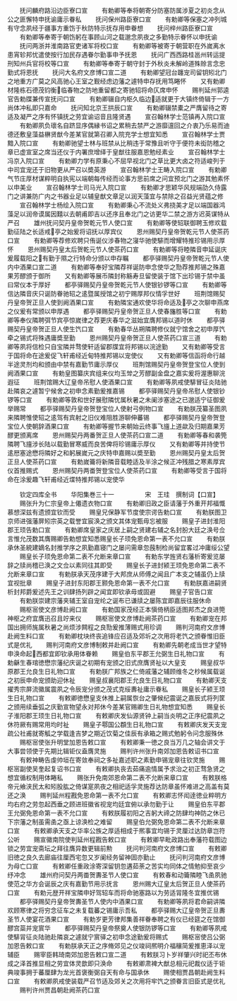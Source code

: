 <!-- { "loadSidebar": true } -->
　　抚问麟府路沿边臣寮口宣
　　有勅卿等奉将朝寄分防塞防属涉夏之初炎念从公之匪懈特申抚谕庸示眷私
　　抚问保州路臣寮口宣
　　有勅卿等保塞之冲列城有守念夙经于疆事方重饬于秋防特示抚存用申眷想
　　抚问梓州路臣寮口宣
　　有勅卿等奉寄于朝饬躬在事顾山河之载邈念夙夜之多勤特示眷怀以申抚谕
　　抚问两浙并淮南路官吏诸军将校口宣
　　有勅卿等被寄于朝营职在外嵗离水患宵轸邦忧遣使按行加民存遇眷尔勤事申予抚恩
　　抚问广西西路桂邕州转运提刑知州兵官将校等口宣
　　有勅卿等奉寄于朝守封于外秋炎未解岭道殊赊言念忠勤式将恩抚
　　抚问大名府文彦博口宣二道
　　有勅卿望冠台躔宠司留钥矧北门之地重方广莫之风高驰心王室之觐经虑边藩之遽特申存抚用笃睠怀
　　又有勅卿材隆栋石德茂钧衡临春物之防地重留都之寄驰轺将命仄席申怀
　　赐判延州郭逵官告勅牒兼传宣抚问口宣
　　有勅卿辍自内枢久临边适就更于大镇终倚辑于一方尚体冲私即只嘉命
　　抚问知北京王拱辰口宣
　　有勅卿辍禁橐之严膺留待之寄适及凝严之序有怀镇抚之劳宜谕诏音且隆贤遇
　　宣召翰林学士范镇再入院口宣
　　有勅卿夙负瓌名自跻显序偶縁书诏之累稍去禁严之游靡邅回之介衷乃乐易而迪德还敷皇藻益楙贤猷今差某官就第召卿入院充学士想宜知悉
　　宣召翰林学士贾黯入院口宣
　　有勅卿驰望士林与班禁从比稍违于常豫且听守于便符未衒防稽之章已虚宣室之席当还仪于内署庶增绎于皇猷往服嘉恩勉经素业
　　宣召翰林学士冯京入院口宣
　　有勅卿力学有原秉心不屈早视北门之草比更大卤之符适峻列于中司宜宠还于旧物更从严召以奬英游
　　宣召翰林学士王畴入院口宣
　　有勅卿气节庄厚材谋粹明自执宪以端朝每传经而论事方思前席之问宜预北门之游其勉素怀以申美业
　　宣召翰林学士司马光入院口宣
　　有勅卿才思颖华风规端劭久侍露门之讲兼防广内之书器业足以辅皇猷文章足以润天藻宜与禁除之召益光贤蕴之修
　　宣召翰林学士杨绘入院口宣
　　有勅卿秉心不流处义弗挠美才足以端国器鸿藻足以润帝谟属因囏以去朝甫即吉以还序且奉北门之访更华二禁之游方迟英谋特从严召
　　雄州抚问契丹皇帝贺乾元节人使口宣
　　有勅卿等使轺联御聘玉修欢载勤征陆之长适戒亭之始爰将诏抚以厚宾仪
　　恩州赐契丹皇帝贺乾元节人使茶药口宣
　　有勅卿等荐修欢聘只侑诞仪涉春物之寖华驰使騑而增耀特推珍锡用示厚怀
　　恩州赐契丹皇太后贺乾元节人使茶药口宣
　　有勅卿等将睦隣音申延诞庆爰履载阳之有勤于隰之行特命分颁以申存瞩
　　都亭驿赐契丹皇帝贺乾元节人使内中酒果口宣二道
　　有勅卿等奉好宝隣荐祥诞防申念使华之勚荐推邦锡之殊嘉果芳醪颁于御所
　　又有勅卿等展币隣封称觞寿旦留使装于馆下出珍锡于禁中虽曰常仪本于厚好
　　都亭驿赐契丹皇帝贺乾元节人使银钞锣等口宣
　　有勅卿等信达隣音庆只诞防眷驰轺之逺暨属授馆之初宁赐厚邦仪情孚世好
　　班荆馆赐契丹皇帝贺正旦人使到阙酒果口宣
　　有勅隣宝通欢使华将命适及亭之次聊申燕席之仪爰有常颁以申厚遇
　　都亭驿赐契丹皇帝贺正旦人使春旛胜等口宣
　　有勅卿等奉仪隣聘弭节宾亭惊嵗律之荐更庆春华之滋始宜膺邦锡以道时休
　　都亭驿赐契丹皇帝贺正旦人使生饩口宣
　　有勅春华丛朔隣聘修仪就宁馆舍之初申厚饩牵之锡式将殊遇庸奬至勤
　　恩州赐契丹皇帝贺正旦人使茶药口宣三道
　　有勅卿等夙将信检只自宝隣并骛使轩适留郡牒宜将邦锡以浣途勤
　　又有勅卿等受言于国将命在途爰促飞轩甫经近甸特推邦锡以宠使仪
　　又有勅卿等信函将命行越半途灵剂均和颁由中禁有嘉勤节庸示厚仪
　　班荆馆赐契丹皇帝贺登宝位人使到阙酒果口宣
　　有勅皇图纂庆宾组来仪均玉斚之芳醪副金盘之嘉实爰将渥惠聊浣遐征
　　班荆馆赐大辽皇帝吊慰人使酒果口宣
　　有勅卿等夙戒使騑冒征炎陆驰赴隣哀之遽暂宁候舍之初申念素勤爰推嘉锡
　　都亭驿赐契丹皇帝吊慰人使银钞锣等口宣
　　有勅卿等敦和世好展慰隣忧属秋暑之未阑涉塞途之已邈适宁征御爰举赐常
　　都亭驿赐契丹皇帝贺登宝位人使射弓例物口宣
　　有勅朕茂纂圣图夙来隣聘惟使轺之逺驾有宾射之旧仪难阻胜游聊伸蕃锡
　　都亭驿赐契丹皇帝贺登宝位人使朝辞酒果口宣
　　有勅卿等握节来朝始云终事飞旜上道歘及归期嘉果芳醪更颁离席
　　恩州赐契丹两番贺正旦人使茶药口宣二道
　　有勅卿等春和袭筦隣聘飞旜涉长陆以载勤冒寒威而良苦俾将珍锡庸示厚仪
　　又有勅卿等并持使节逺厯塞途懋将隣好之和躬展嵗元之庆特申嘉赐以奬至勤
　　恩州赐契丹皇太后贺正旦人使茶药口宣
　　有勅嵗籥将新隣音载睦适及半涂之候正冲残腊之寒素厚宾仪首推赐式
　　恩州赐契丹两畨贺登宝位人使茶药口宣
　　有勅卿等受言于国将命在涂爰趣飞轩甫经近堞特推邦锡以宠使华





　　钦定四库全书
　　华阳集巻三十一　　　　　宋　王珪　撰制词【口宣】
　　赐张升为仁宗皇帝上僊遗衣物口宣
　　有勅卿旧政之臣请藩于外重开邦福慨慕想深兹有遗颁宜钦而受
　　赐皇兄保静军节度使宗谔告勅口宣
　　有勅朕图卫京师进强藩屏矧宗英之载誉宜宸涣之颁文其体宠甄毋忘被服
　　赐皇子进封淮阳郡王顼告勅口宣
　　有勅卿席皇家之庆居上嗣之贤建右辅之名封朌大廷之涣号佥言惟允茂数其膺赐卿告勅想宜知悉赐皇长子顼免恩命第一表不允口宣
　　有勅朕承休圣綂建嫡名封推学序之夙勤嘉寝门之屡问需章忽蔇制检尚留宜畧过冲庸绥公望
　　赐皇长子顼免恩命第二表不允断来章口宣
　　有勅东学旌贤右藩析寄爰览屡辞之牍尚稽已涣之文佥以素同往其即受
　　赐皇长子进封颍王顼免恩命第二表不允断来章口宣
　　有勅朕承天茂序建于大邦庶从师傅之闻且广本支之辅虽仍上牍宜视批章
　　赐皇子进封东阳郡王颢免恩命第一表不允口宣
　　有勅朕嘉进嗣贤析封邦爵爰述先王之训肆扬列辟之闻宜即钦承毋或固避
　　赐皇子官告口宣
　　有勅朕崇建宗藩夹辅王室自宠纶之诞布已谦牍之屡陈宜即嘉辰往服休命
　　赐枢宻使文彦博赴阙口宣
　　有勅国家茂经正本愼倚柄臣适图邦杰之良进筦神枢之府宜膺迅召且竚来仪
　　赐枢宻使文彦博赴阙茶药口宣
　　有勅卿宠在邦国出拥师旄属秋暑之尚烦涉闗程之良勚爰推薄赐式用珍调
　　赐判河南府文彦博赴阙生料口宣
　　有勅卿枕块终丧追锋应召适及郊圻之次用将老饩之颁眷惟旧臣式是优礼
　　赐判河南府文彦博制敕并赴阙口宣
　　有勅卿先朝老成当世才望特申涣命起西都宜即钦承用体眷赖
　　赐皇伯东平郡王允弼生日礼物口宣
　　有勅龢生春琯徳懋宗藩纪庆诞之初期有宠颁之旧式庶膺贤祉以大皇支
　　赐皇叔华原郡王允良生日礼物口宣
　　有勅朕广邦族之仁倚戚藩之辅顾维冬之杪候属载诞之初辰申命宠颁助迎休祉
　　赐皇叔襄阳郡王允良生日礼物口宣
　　有勅卿天支擢秀宗屏流徽属震夙之令辰宠分颁之茂式克绥夀祉庸示眷私
　　赐皇长子颍王顼生日礼物口宣
　　有敕卿徳懋皇支休推上嗣属恢台之肇候纪震诞之嘉辰式将列筐之颁用续垂弧之庆勤宣物望永对邦休今差某官赐卿生日礼物想宜知悉
　　赐皇长子淮阳郡王顼生日礼物口宣
　　有敕卿庆发仙源贤钟上嗣当炎明之正序纪震夙之休符厥有赐常用均时祉
　　赐皇子鄠国公頵生日礼物口宣
　　有敕卿庆发天支宠疏公社甫就寄觚之学载逢吉梦之期近饮菊之佳辰有承箱之赐式勉躬令问念服殊休
　　赐枢宻使张升明堂加恩告敕口宣
　　有敕卿秉一徳之良当万几之轴会讲文于大事尝领使于先期比辑钜仪盍膺灵施
　　赐判许州张升南郊加恩告敕诏书口宣
　　有敕神畴告虔帅垣在寄敛奉祠之多祉嘉述职之素勤申锡宠章往钦灵施
　　赐枢宻副使吴奎起复诏书口宣
　　有敕卿执丧去茹痛逾情属予求治之初正骛急贤之想宜循权制用体睠私
　　赐张升免南郊恩命第二表不允断来章口宣
　　有敕朕格帝元飨浃民太和矧股肱之倚谋寔夙夜之相祀适孚灵施荐达防章虽怀难进之高盖有莫还之涣
　　赐判延州程戡免恩命第一表不允口宣
　　有敕卿志怀闳逹徳业粹明方均右府之劳忽起西垂之顾进班徽省视宠均廷宜俯以承勿勤于让
　　赐皇伯东平郡王允弼免恩命第一表不允口宣
　　有敕朕履初阳之吉躬大禘之防肆均神防之休已下宗藩之制虽需圅之亟上谅涣检之难留
　　赐皇伯允弼免恩命第二表不允断来章口宣
　　有敕卿承天支之华率公族之厚适相成于熈事宜均锡于灵厘过达防章岂符公听
　　赐宣徽南院使判延州程戡告敕口宣
　　有敕卿早毗政路出奉藩符载图边锁之劳宜宠斋坛之拜往膺异数更辑前勲
　　抚问判河南府文彦博口宣
　　有敕卿旧徳之良久去廊庙往厘西宅忽又岁阑经务留神固亦勤止
　　抚问判河南府文彦博为母亡口宣
　　有敕卿任重政涂寄深留钥忽遘茹荼之苦实均同体之情勉抑至哀少纾冲念
　　雄州府问契丹两畨贺夀圣节人使口宣
　　有敕春和动籥隣睦飞圅夙驰使范之华方会诞辰之庆有嘉勤节用示抚言
　　恩州赐大辽皇太后贺正旦人使茶药口宣
　　有勅元歴开祥宝隣申好驾轺车而将命驰塞路以为劳适冐隆冬宜推优锡
　　都亭驿赐契丹皇帝贺夀圣节人使内中酒果口宣
　　有勅卿等夙将君命嗣讲隣欢顾寒律之将穷念征车之未复载蕃之锡庸示吾私
　　都亭驿赐大辽皇帝贺正旦夀圣节人使宴花酒果口宣
　　有勅岁更芳律邦集善祥眷奉聘之有仪已经筵之在馆御醪宫蘂并宠賔华
　　都亭驿赐契丹皇帝祭奠人使银防锣等口宣
　　有勅卿等夙戒使騑冐征炎陆驰赴隣哀之遽就宁賔驿之初申念途勤爰将赐式
　　赐枢宻使吕公弼加恩告敕口宣
　　有勅朕承天正之序脩郊见之仪竣祠熈明介福穰简爰推恵泽以宠辅臣
　　赐宰臣韩琦南郊加恩告敕口宣二道
　　有敕朕习卜岁祥肇兴时祀丕布休成之泽首推显相之劳宜体灵歆即只涣命
　　有敕卿肃裨大猷总相元祀裁仪适于钜典竣事拥于蕃厘肆为龙光首褒衡弼自天有命与国承休
　　赐使相贾昌朝赴阙生料口宣
　　有敕卿夙戒使装载严召节适及郊关之次用将牢饩之颁眷言旧臣式是优礼
　　赐判许州贾昌朝赴阙茶药口宣
